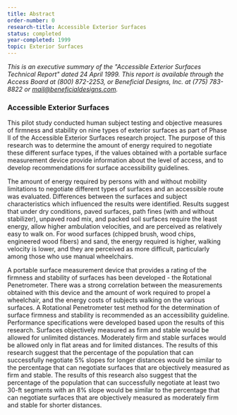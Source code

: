 ```yaml
---
title: Abstract
order-number: 0
research-title: Accessible Exterior Surfaces
status: completed
year-completed: 1999
topic: Exterior Surfaces
---
```


*This is an executive summary of the "Accessible Exterior Surfaces Technical Report" dated 24 April 1999. This report is available through the Access Board at (800) 872-2253, or Beneficial Designs, Inc. at (775) 783-8822 or <mail@beneficialdesigns.com>.*

### Accessible Exterior Surfaces

This pilot study conducted human subject testing and objective measures of firmness and stability on nine types of exterior surfaces as part of Phase II of the Accessible Exterior Surfaces research project. The purpose of this research was to determine the amount of energy required to negotiate these different surface types, if the values obtained with a portable surface measurement device provide information about the level of access, and to develop recommendations for surface accessibility guidelines.

The amount of energy required by persons with and without mobility limitations to negotiate different types of surfaces and an accessible route was evaluated. Differences between the surfaces and subject characteristics which influenced the results were identified. Results suggest that under dry conditions, paved surfaces, path fines (with and without stabilizer), unpaved road mix, and packed soil surfaces require the least energy, allow higher ambulation velocities, and are perceived as relatively easy to walk on. For wood surfaces (chipped brush, wood chips, engineered wood fibers) and sand, the energy required is higher, walking velocity is lower, and they are perceived as more difficult, particularly among those who use manual wheelchairs.

A portable surface measurement device that provides a rating of the firmness and stability of surfaces has been developed - the Rotational Penetrometer. There was a strong correlation between the measurements obtained with this device and the amount of work required to propel a wheelchair, and the energy costs of subjects walking on the various surfaces. A Rotational Penetrometer test method for the determination of surface firmness and stability is recommended as an accessibility guideline. Performance specifications were developed based upon the results of this research. Surfaces objectively measured as firm and stable would be allowed for unlimited distances. Moderately firm and stable surfaces would be allowed only in flat areas and for limited distances. The results of this research suggest that the percentage of the population that can successfully negotiate 5% slopes for longer distances would be similar to the percentage that can negotiate surfaces that are objectively measured as firm and stable. The results of this research also suggest that the percentage of the population that can successfully negotiate at least two 30-ft segments with an 8% slope would be similar to the percentage that can negotiate surfaces that are objectively measured as moderately firm and stable for shorter distances.
